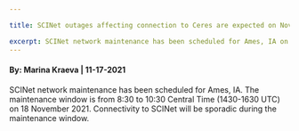 ```yaml
---

title: SCINet outages affecting connection to Ceres are expected on November 18, 2021 from 8:30 to 10:30AM CT.

excerpt: SCINet network maintenance has been scheduled for Ames, IA on November 18 2021 from 8:30 to 10:30AM CT.
---
```

#### By: Marina Kraeva  |  11-17-2021 

SCINet network maintenance has been scheduled for Ames, IA. The maintenance window is from 8:30 to 10:30 Central Time (1430-1630 UTC) 
on 18 November 2021. Connectivity to SCINet will be sporadic during the maintenance window. 
